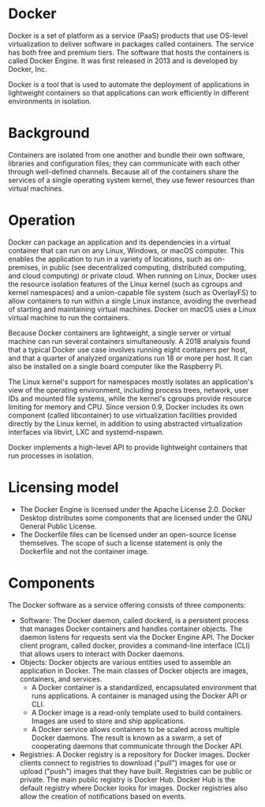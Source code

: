 # Docker

Docker is a set of platform as a service (PaaS) products that use OS-level virtualization to deliver software in packages called containers. The service has both free and premium tiers. The software that hosts the containers is called Docker Engine. It was first released in 2013 and is developed by Docker, Inc.

Docker is a tool that is used to automate the deployment of applications in lightweight containers so that applications can work efficiently in different environments in isolation.

# Background

Containers are isolated from one another and bundle their own software, libraries and configuration files; they can communicate with each other through well-defined channels. Because all of the containers share the services of a single operating system kernel, they use fewer resources than virtual machines.

# Operation

Docker can package an application and its dependencies in a virtual container that can run on any Linux, Windows, or macOS computer. This enables the application to run in a variety of locations, such as on-premises, in public (see decentralized computing, distributed computing, and cloud computing) or private cloud. When running on Linux, Docker uses the resource isolation features of the Linux kernel (such as cgroups and kernel namespaces) and a union-capable file system (such as OverlayFS) to allow containers to run within a single Linux instance, avoiding the overhead of starting and maintaining virtual machines. Docker on macOS uses a Linux virtual machine to run the containers.

Because Docker containers are lightweight, a single server or virtual machine can run several containers simultaneously. A 2018 analysis found that a typical Docker use case involves running eight containers per host, and that a quarter of analyzed organizations run 18 or more per host. It can also be installed on a single board computer like the Raspberry Pi.

The Linux kernel's support for namespaces mostly isolates an application's view of the operating environment, including process trees, network, user IDs and mounted file systems, while the kernel's cgroups provide resource limiting for memory and CPU. Since version 0.9, Docker includes its own component (called libcontainer) to use virtualization facilities provided directly by the Linux kernel, in addition to using abstracted virtualization interfaces via libvirt, LXC and systemd-nspawn.

Docker implements a high-level API to provide lightweight containers that run processes in isolation.

# Licensing model

- The Docker Engine is licensed under the Apache License 2.0. Docker Desktop distributes some components that are licensed under the GNU General Public License.
- The Dockerfile files can be licensed under an open-source license themselves. The scope of such a license statement is only the Dockerfile and not the container image.

# Components

The Docker software as a service offering consists of three components:
- Software: The Docker daemon, called dockerd, is a persistent process that manages Docker containers and handles container objects. The daemon listens for requests sent via the Docker Engine API. The Docker client program, called docker, provides a command-line interface (CLI) that allows users to interact with Docker daemons.
- Objects: Docker objects are various entities used to assemble an application in Docker. The main classes of Docker objects are images, containers, and services.
  - A Docker container is a standardized, encapsulated environment that runs applications. A container is managed using the Docker API or CLI.
  - A Docker image is a read-only template used to build containers. Images are used to store and ship applications.
  - A Docker service allows containers to be scaled across multiple Docker daemons. The result is known as a swarm, a set of cooperating daemons that communicate through the Docker API.
- Registries: A Docker registry is a repository for Docker images. Docker clients connect to registries to download ("pull") images for use or upload ("push") images that they have
  built. Registries can be public or private. The main public registry is Docker Hub. Docker Hub is the default registry where Docker looks for images. Docker registries also
  allow the creation of notifications based on events.
